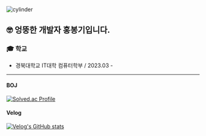 ![cylinder](https://capsule-render.vercel.app/api?type=cylinder&color=auto&text=Let%27s+go%2C+Bongki%21&fontAlignY=45&fontSize=40&height=150&animation=blinking&desc=Showing+myself+to+the+world&descAlignY=70)

## 🤓 엉뚱한 개발자 홍봉기입니다.
### 🎓 학교
- 경북대학교 IT대학 컴퓨터학부 / 2023.03 -

---
#### BOJ
[![Solved.ac Profile](http://mazassumnida.wtf/api/v2/generate_badge?boj=ghdqhdrl612)](https://solved.ac/ghdqhdrl612)
#### Velog
[![Velog's GitHub stats](https://velog-readme-stats.vercel.app/api/badge?name=bbong8)](https://velog.io/@bbong8)

